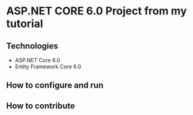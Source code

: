 # ASP.NET CORE 6.0 Project from my tutorial
## Technologies
- ASP.NET Core 6.0
- Entity Framework Core 6.0
## How to configure and run
## How to contribute